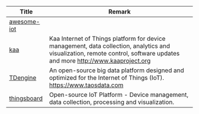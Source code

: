 | Title                             | Remark |
| --------- | ------ |
|[awesome-iot](https://github.com/HQarroum/awesome-iot)|
|[kaa](https://github.com/kaaproject/kaa)|Kaa Internet of Things platform for device management, data collection, analytics and visualization, remote control, software updates and more http://www.kaaproject.org|
|[TDengine](https://github.com/taosdata/TDengine)|An open-source big data platform designed and optimized for the Internet of Things (IoT). https://www.taosdata.com|
|[thingsboard](https://github.com/thingsboard/thingsboard)|Open-source IoT Platform - Device management, data collection, processing and visualization.|
